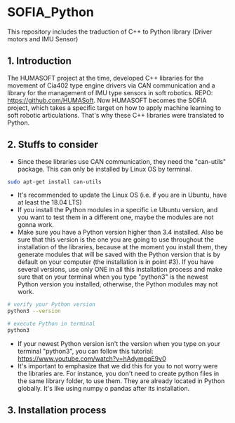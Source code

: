 # SOFIA_Python
This repository includes the traduction of C++ to Python library (Driver motors and IMU Sensor)

## 1. Introduction
The HUMASOFT project at the time, developed C++ libraries for the movement of Cia402 type engine drivers via CAN communication and a library for the management of IMU type sensors in soft robotics. REPO: https://github.com/HUMASoft. Now HUMASOFT becomes the SOFIA project, which takes a specific target on how to apply machine learning to soft robotic articulations. That's why these C++ libraries were translated to Python. 

## 2. Stuffs to consider
- Since these libraries use CAN communication, they need the "can-utils" package. This can only be installed by Linux OS by terminal.
```bash
sudo apt-get install can-utils
```
- It's recommended to update the Linux OS (i.e. if you are in Ubuntu, have at least the 18.04 LTS)
- If you install the Python modules in a specific i.e Ubuntu version, and you want to test them in a different one, maybe the modules are not gonna work. 
- Make sure you have a Python version higher than 3.4 installed. Also be sure that this version is the one you are going to use throughout the installation of the libraries, because at the moment you install them, they generate modules that will be saved with the Python version that is by default on your computer (the installation is in point #3). If you have several versions, use only ONE in all this installation process and make sure that on your terminal when you type "python3" is the newest Python version you installed, otherwise, the Python modules may not work.
```bash
# verify your Python version 
python3 --version

# execute Python in terminal
python3
```
- If your newest Python version isn't the version when you type on your terminal "python3", you can follow this tutorial: https://www.youtube.com/watch?v=hAdympqE9v0
- It's important to emphasize that we did this for you to not worry were the libraries are. For instance, you don't need to create python files in the same library folder, to use them. They are already located in Python globally. It's like using numpy o pandas after its installation. 

## 3. Installation process

